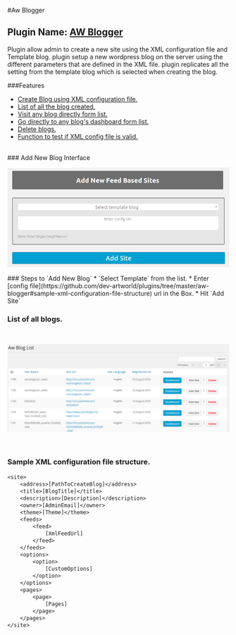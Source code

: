 #Aw Blogger

## Plugin Name: [AW Blogger](https://github.com/dev-artworld/plugins/tree/master/aw-blogger)
Plugin allow admin to create a new site using the XML configuration file and Template blog.
plugin setup a new wordpress blog on the server using the different parameters that are defined in the XML file.
plugin replicates all the setting from the template blog which is selected when creating the blog.

###Features
* [Create Blog using XML configuration file.](https://github.com/dev-artworld/plugins/tree/master/aw-blogger#add-new-blog-interface)
* [List of all the blog created.](https://github.com/dev-artworld/plugins/tree/master/aw-blogger#list-of-all-blogs)
* [Visit any blog directly form list.](https://github.com/dev-artworld/plugins/tree/master/aw-blogger#list-of-all-blogs)
* [Go directly to any blog's dashboard form list.](https://github.com/dev-artworld/plugins/tree/master/aw-blogger#list-of-all-blogs)
* [Delete blogs.](https://github.com/dev-artworld/plugins/tree/master/aw-blogger#list-of-all-blogs)
* [Function to test if XML config file is valid.](https://github.com/dev-artworld/plugins/tree/master/aw-blogger#sample-xml-configuration-file-structure)

<br />
### Add New Blog Interface
<br />

<p align="center">
  <img src="sample/aw-blogger.png" alt="" width="800"/>
</p>
### Steps to `Add New Blog`
* `Select Template` from the list.
* Enter [config file](https://github.com/dev-artworld/plugins/tree/master/aw-blogger#sample-xml-configuration-file-structure) url in the Box.
* Hit `Add Site`


<br />

### List of all blogs.
<br />

<p align="center">
  <img src="sample/aw-blogger-list.png" alt="" width="800"/>
</p>

<br />

### Sample XML configuration file structure.
```
<site>
	<address>[PathToCreateBlog]</address>
	<title>[BlogTitle]</title>
	<description>[Description]</description>
	<owner>[AdminEmail]</owner>
	<theme>[Theme]</theme>
	<feeds>
		<feed>
			[XmlFeedUrl]
		</feed>
	</feeds>
	<options>
		<option>
			[CustomOptions]
		</option>
	</options>
	<pages>
		<page>
			[Pages]
		</page>
	</pages>
</site>
```
#